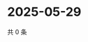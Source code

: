 # 2025-05-29

共 0 条

<!-- BEGIN ZHIHUVIDEO -->
<!-- 最后更新时间 Thu May 29 2025 04:13:01 GMT+0800 (China Standard Time) -->

<!-- END ZHIHUVIDEO -->
